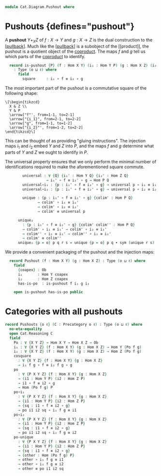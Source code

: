 <!--
```agda
open import Cat.Prelude

import Cat.Reasoning
```
-->

```agda
module Cat.Diagram.Pushout where
```

# Pushouts {defines="pushout"}

<!--
```agda
module _ {o ℓ} (C : Precategory o ℓ) where
  open Cat.Reasoning C
  private variable
    Q X Y Z : Ob
    h i₁' i₂' : Hom X Y
```
-->

A **pushout** $Y +_X Z$ of $f : X \to Y$ and $g : X \to Z$ is the
dual construction to the [[pullback]]. Much like the [[pullback]] is a
subobject of the [[product]], the pushout is a quotient object of the
[coproduct]. The maps $f$ and $g$ tell us which parts of the [coproduct]
to identify.

[pullback]: Cat.Diagram.Pullback.html
[coproduct]: Cat.Diagram.Coproduct.html

```agda
  record is-pushout {P} (f : Hom X Y) (i₁ : Hom Y P) (g : Hom X Z) (i₂ : Hom Z P)
    : Type (o ⊔ ℓ) where
      field
        square     : i₁ ∘ f ≡ i₂ ∘ g
```

The most important part of the pushout is a commutative square of the
following shape:

~~~{.quiver}
\[\begin{tikzcd}
  X & Z \\
  Y & P
  \arrow["f"', from=1-1, to=2-1]
  \arrow["{i_1}", from=2-1, to=2-2]
  \arrow["g", from=1-1, to=1-2]
  \arrow["{i_2}"', from=1-2, to=2-2]
\end{tikzcd}\]
~~~

This can be thought of as providing "gluing instructions".
The injection maps $i_1$ and $i_2$ embed $Y$ and $Z$ into $P$,
and the maps $f$ and $g$ determine what parts of $Y$ and $Z$ we
ought to identify in $P$.

The universal property ensures that we only perform the minimal number
of identifications required to make the aforementioned square commute.

```agda
        universal : ∀ {Q} {i₁' : Hom Y Q} {i₂' : Hom Z Q}
                   → i₁' ∘ f ≡ i₂' ∘ g → Hom P Q
        universal∘i₁ : {p : i₁' ∘ f ≡ i₂' ∘ g} → universal p ∘ i₁ ≡ i₁'
        universal∘i₂ : {p : i₁' ∘ f ≡ i₂' ∘ g} → universal p ∘ i₂ ≡ i₂'

        unique : {p : i₁' ∘ f ≡ i₂' ∘ g} {colim' : Hom P Q}
               → colim' ∘ i₁ ≡ i₁'
               → colim' ∘ i₂ ≡ i₂'
               → colim' ≡ universal p

      unique₂
        : {p : i₁' ∘ f ≡ i₂' ∘ g} {colim' colim'' : Hom P Q}
        → colim' ∘ i₁ ≡ i₁' → colim' ∘ i₂ ≡ i₂'
        → colim'' ∘ i₁ ≡ i₁' → colim'' ∘ i₂ ≡ i₂'
        → colim' ≡ colim''
      unique₂ {p = o} p q r s = unique {p = o} p q ∙ sym (unique r s)
```

We provide a convenient packaging of the pushout and the injection
maps:

```agda
  record Pushout (f : Hom X Y) (g : Hom X Z) : Type (o ⊔ ℓ) where
    field
      {coapex} : Ob
      i₁       : Hom Y coapex
      i₂       : Hom Z coapex
      has-is-po  : is-pushout f i₁ g i₂

    open is-pushout has-is-po public
```

# Categories with all pushouts

```agda
record Pushouts {o ℓ} (C : Precategory o ℓ) : Type (o ⊔ ℓ) where
  no-eta-equality
  open Cat.Reasoning C
  field
    Po : ∀ {X Y Z} → Hom X Y → Hom X Z → Ob
    i₁ : ∀ {X Y Z} (f : Hom X Y) (g : Hom X Z) → Hom Y (Po f g)
    i₂ : ∀ {X Y Z} (f : Hom X Y) (g : Hom X Z) → Hom Z (Po f g)
    cosquare
      : ∀ {X Y Z} {f : Hom X Y} {g : Hom X Z}
      → i₁ f g ∘ f ≡ i₂ f g ∘ g
    po
      : ∀ {P X Y Z} {f : Hom X Y} {g : Hom X Z}
      → (i1 : Hom Y P) (i2 : Hom Z P)
      → i1 ∘ f ≡ i2 ∘ g
      → Hom (Po f g) P
    po∘i₁
      : ∀ {P X Y Z} {f : Hom X Y} {g : Hom X Z}
      → {i1 : Hom Y P} {i2 : Hom Z P}
      → {sq : i1 ∘ f ≡ i2 ∘ g}
      → po i1 i2 sq ∘ i₁ f g ≡ i1
    po∘i₂
      : ∀ {P X Y Z} {f : Hom X Y} {g : Hom X Z}
      → {i1 : Hom Y P} {i2 : Hom Z P}
      → {sq : i1 ∘ f ≡ i2 ∘ g}
      → po i1 i2 sq ∘ i₂ f g ≡ i2
    po-unique
      : ∀ {P X Y Z} {f : Hom X Y} {g : Hom X Z}
      → {i1 : Hom Y P} {i2 : Hom Z P}
      → {sq : i1 ∘ f ≡ i2 ∘ g}
      → {other : Hom (Po f g) P}
      → other ∘ i₁ f g ≡ i1
      → other ∘ i₂ f g ≡ i2
      → other ≡ po i1 i2 sq
```

<!--
```agda
  pushout : ∀ {X Y Z} (f : Hom X Y) (g : Hom X Z) → Pushout C f g
  pushout f g .Pushout.coapex = Po f g
  pushout f g .Pushout.i₁ = i₁ f g
  pushout f g .Pushout.i₂ = i₂ f g
  pushout f g .Pushout.has-is-po .is-pushout.square = cosquare
  pushout f g .Pushout.has-is-po .is-pushout.universal = po _ _
  pushout f g .Pushout.has-is-po .is-pushout.universal∘i₁ = po∘i₁
  pushout f g .Pushout.has-is-po .is-pushout.universal∘i₂ = po∘i₂
  pushout f g .Pushout.has-is-po .is-pushout.unique = po-unique

  private module pushout {X Y Z} {f : Hom X Y} {g : Hom X Z} = Pushout (pushout f g)
  open pushout
    renaming (unique₂ to po-unique₂)
    using (has-is-po)
    public

module _ {o ℓ} {C : Precategory o ℓ} where
  open Precategory C

  all-pushouts→pushouts
    : (∀ {X Y Z} (f : Hom X Y) (g : Hom X Z) → Pushout C f g)
    → Pushouts C
  all-pushouts→pushouts all-pushouts = pushouts where
    module po {X Y Z} {f : Hom X Y} {g : Hom X Z} = Pushout (all-pushouts f g)

    pushouts : Pushouts C
    pushouts .Pushouts.Po f g = po.coapex {f = f} {g = g}
    pushouts .Pushouts.i₁ _ _ = po.i₁
    pushouts .Pushouts.i₂ _ _ = po.i₂
    pushouts .Pushouts.cosquare = po.square
    pushouts .Pushouts.po _ _ = po.universal
    pushouts .Pushouts.po∘i₁ = po.universal∘i₁
    pushouts .Pushouts.po∘i₂ = po.universal∘i₂
    pushouts .Pushouts.po-unique = po.unique

  has-pushouts→pushouts
    : {Po : ∀ {X Y Z} (f : Hom X Y) (g : Hom X Z) → Ob}
    → {i₁ : ∀ {X Y Z} (f : Hom X Y) (g : Hom X Z) → Hom Y (Po f g)}
    → {i₂ : ∀ {X Y Z} (f : Hom X Y) (g : Hom X Z) → Hom Z (Po f g)}
    → (∀ {X Y Z} (f : Hom X Y) (g : Hom X Z) → is-pushout C f (i₁ f g) g (i₂ f g))
    → Pushouts C
  has-pushouts→pushouts {Po = Po} {i₁} {i₂} has-pushouts = pushouts where
    module po {X Y Z} {f : Hom X Y} {g : Hom X Z} = is-pushout (has-pushouts f g)

    pushouts : Pushouts C
    pushouts .Pushouts.Po = Po
    pushouts .Pushouts.i₁ = i₁
    pushouts .Pushouts.i₂ = i₂
    pushouts .Pushouts.cosquare = po.square
    pushouts .Pushouts.po _ _ = po.universal
    pushouts .Pushouts.po∘i₁ = po.universal∘i₁
    pushouts .Pushouts.po∘i₂ = po.universal∘i₂
    pushouts .Pushouts.po-unique = po.unique
```
-->
